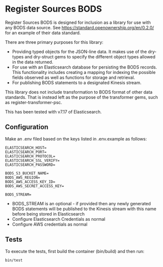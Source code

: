 # Register Sources BODS

Register Sources BODS is designed for inclusion as a library for use with any BODS data source. See https://standard.openownership.org/en/0.2.0/ for an example of their data standard.

There are three primary purposes for this library:

- Providing typed objects for the JSON-line data. It makes use of the dry-types and dry-struct gems to specify the different object types allowed in the data returned.
- For use with an Elasticsearch database for
persisting the BODS records. This functionality includes creating a mapping for indexing the possible fields observed as well as functions for storage and retrieval.
- For publishing BODS statements to a designated Kinesis stream.

This library does not include transformation to BODS format of other data standards. That is instead left as the purpose of the transformer gems, such as register-transformer-psc.

This has been tested with v7.17 of Elasticsearch.

## Configuration

Make an .env filed based on the keys listed in .env.example as follows:
```
ELASTICSEARCH_HOST=
ELASTICSEARCH_PORT=
ELASTICSEARCH_PROTOCOL=
ELASTICSEARCH_SSL_VERIFY=
ELASTICSEARCH_PASSWORD=

BODS_S3_BUCKET_NAME=
BODS_AWS_REGION=
BODS_AWS_ACCESS_KEY_ID=
BODS_AWS_SECRET_ACCESS_KEY=

BODS_STREAM=
```

- BODS_STREAM is an optional - if provided then any newly generated BODS statements will be published to the Kinesis stream with this name before being stored in Elasticsearch
- Configure Elasticsearch Credentials as normal
- Configure AWS credentials as normal

## Tests

To execute the tests, first build the container (bin/build) and then run:

```shell
bin/test
```
